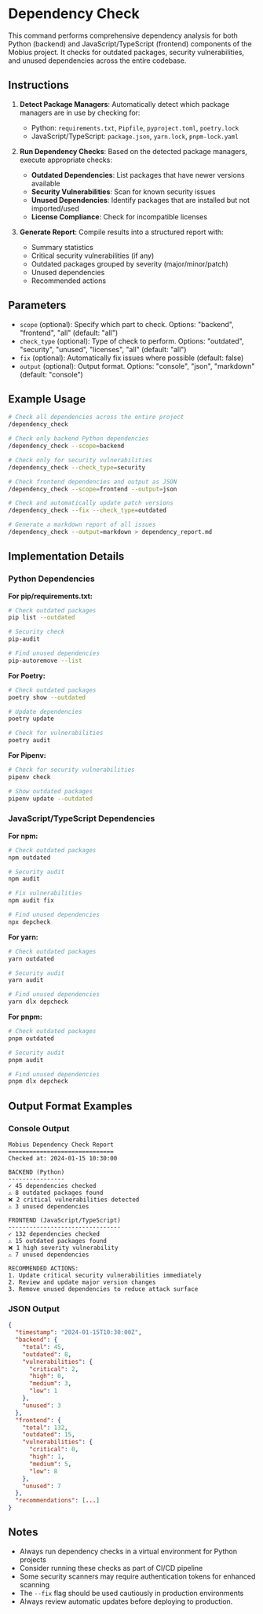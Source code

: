 # Dependency Check

This command performs comprehensive dependency analysis for both Python (backend) and JavaScript/TypeScript (frontend) components of the Mobius project. It checks for outdated packages, security vulnerabilities, and unused dependencies across the entire codebase.

## Instructions

1. **Detect Package Managers**: Automatically detect which package managers are in use by checking for:
   - Python: `requirements.txt`, `Pipfile`, `pyproject.toml`, `poetry.lock`
   - JavaScript/TypeScript: `package.json`, `yarn.lock`, `pnpm-lock.yaml`

2. **Run Dependency Checks**: Based on the detected package managers, execute appropriate checks:
   - **Outdated Dependencies**: List packages that have newer versions available
   - **Security Vulnerabilities**: Scan for known security issues
   - **Unused Dependencies**: Identify packages that are installed but not imported/used
   - **License Compliance**: Check for incompatible licenses

3. **Generate Report**: Compile results into a structured report with:
   - Summary statistics
   - Critical security vulnerabilities (if any)
   - Outdated packages grouped by severity (major/minor/patch)
   - Unused dependencies
   - Recommended actions

## Parameters

- `scope` (optional): Specify which part to check. Options: "backend", "frontend", "all" (default: "all")
- `check_type` (optional): Type of check to perform. Options: "outdated", "security", "unused", "licenses", "all" (default: "all")
- `fix` (optional): Automatically fix issues where possible (default: false)
- `output` (optional): Output format. Options: "console", "json", "markdown" (default: "console")

## Example Usage

```bash
# Check all dependencies across the entire project
/dependency_check

# Check only backend Python dependencies
/dependency_check --scope=backend

# Check only for security vulnerabilities
/dependency_check --check_type=security

# Check frontend dependencies and output as JSON
/dependency_check --scope=frontend --output=json

# Check and automatically update patch versions
/dependency_check --fix --check_type=outdated

# Generate a markdown report of all issues
/dependency_check --output=markdown > dependency_report.md
```

## Implementation Details

### Python Dependencies

**For pip/requirements.txt:**
```bash
# Check outdated packages
pip list --outdated

# Security check
pip-audit

# Find unused dependencies
pip-autoremove --list
```

**For Poetry:**
```bash
# Check outdated packages
poetry show --outdated

# Update dependencies
poetry update

# Check for vulnerabilities
poetry audit
```

**For Pipenv:**
```bash
# Check for security vulnerabilities
pipenv check

# Show outdated packages
pipenv update --outdated
```

### JavaScript/TypeScript Dependencies

**For npm:**
```bash
# Check outdated packages
npm outdated

# Security audit
npm audit

# Fix vulnerabilities
npm audit fix

# Find unused dependencies
npx depcheck
```

**For yarn:**
```bash
# Check outdated packages
yarn outdated

# Security audit
yarn audit

# Find unused dependencies
yarn dlx depcheck
```

**For pnpm:**
```bash
# Check outdated packages
pnpm outdated

# Security audit
pnpm audit

# Find unused dependencies
pnpm dlx depcheck
```

## Output Format Examples

### Console Output
```
Mobius Dependency Check Report
==============================
Checked at: 2024-01-15 10:30:00

BACKEND (Python)
----------------
✓ 45 dependencies checked
⚠ 8 outdated packages found
❌ 2 critical vulnerabilities detected
⚠ 3 unused dependencies

FRONTEND (JavaScript/TypeScript)
--------------------------------
✓ 132 dependencies checked
⚠ 15 outdated packages found
❌ 1 high severity vulnerability
⚠ 7 unused dependencies

RECOMMENDED ACTIONS:
1. Update critical security vulnerabilities immediately
2. Review and update major version changes
3. Remove unused dependencies to reduce attack surface
```

### JSON Output
```json
{
  "timestamp": "2024-01-15T10:30:00Z",
  "backend": {
    "total": 45,
    "outdated": 8,
    "vulnerabilities": {
      "critical": 2,
      "high": 0,
      "medium": 3,
      "low": 1
    },
    "unused": 3
  },
  "frontend": {
    "total": 132,
    "outdated": 15,
    "vulnerabilities": {
      "critical": 0,
      "high": 1,
      "medium": 5,
      "low": 8
    },
    "unused": 7
  },
  "recommendations": [...]
}
```

## Notes

- Always run dependency checks in a virtual environment for Python projects
- Consider running these checks as part of CI/CD pipeline
- Some security scanners may require authentication tokens for enhanced scanning
- The `--fix` flag should be used cautiously in production environments
- Always review automatic updates before deploying to production.
